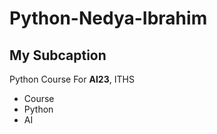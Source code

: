 # Python-Nedya-Ibrahim

## My Subcaption

Python Course For **AI23**, ITHS

- Course
- Python
- AI
  
